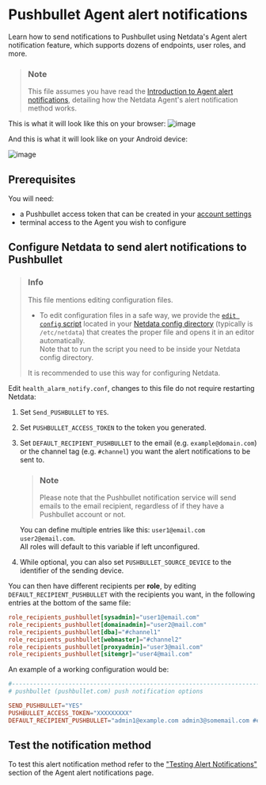 # Pushbullet Agent alert notifications

Learn how to send notifications to Pushbullet using Netdata's Agent alert notification feature, which supports dozens of endpoints, user roles, and more.

> ### Note
>
> This file assumes you have read the [Introduction to Agent alert notifications](https://github.com/netdata/netdata/blob/master/health/notifications/README.md), detailing how the Netdata Agent's alert notification method works.

This is what it will look like this on your browser:
![image](https://cloud.githubusercontent.com/assets/4300670/19109636/278b1c0c-8aee-11e6-8a09-7fc94fdbfec8.png)

And this is what it will look like on your Android device:

![image](https://cloud.githubusercontent.com/assets/4300670/19109635/278a1dde-8aee-11e6-9984-0bc87a13312d.png)

## Prerequisites

You will need:

- a Pushbullet access token that can be created in your [account settings](https://www.pushbullet.com/#settings/account)
- terminal access to the Agent you wish to configure

## Configure Netdata to send alert notifications to Pushbullet

> ### Info
>
> This file mentions editing configuration files.  
>
> - To edit configuration files in a safe way, we provide the [`edit config` script](https://github.com/netdata/netdata/blob/master/docs/configure/nodes.md#use-edit-config-to-edit-configuration-files) located in your [Netdata config directory](https://github.com/netdata/netdata/blob/master/docs/configure/nodes.md#the-netdata-config-directory) (typically is `/etc/netdata`) that creates the proper file and opens it in an editor automatically.  
> Note that to run the script you need to be inside your Netdata config directory.
>
> It is recommended to use this way for configuring Netdata.

Edit `health_alarm_notify.conf`, changes to this file do not require restarting Netdata:

1. Set `Send_PUSHBULLET` to `YES`.
2. Set `PUSHBULLET_ACCESS_TOKEN` to the token you generated.
3. Set `DEFAULT_RECIPIENT_PUSHBULLET` to the email (e.g. `example@domain.com`) or the channel tag (e.g. `#channel`) you want the alert notifications to be sent to.  

   > ### Note
   >
   > Please note that the Pushbullet notification service will send emails to the email recipient, regardless of if they have a Pushbullet account or not.

   You can define multiple entries like this: `user1@email.com user2@email.com`.  
   All roles will default to this variable if left unconfigured.
4. While optional, you can also set `PUSHBULLET_SOURCE_DEVICE` to the identifier of the sending device.

You can then have different recipients per **role**, by editing `DEFAULT_RECIPIENT_PUSHBULLET` with the recipients you want, in the following entries at the bottom of the same file:

```conf
role_recipients_pushbullet[sysadmin]="user1@email.com"
role_recipients_pushbullet[domainadmin]="user2@mail.com"
role_recipients_pushbullet[dba]="#channel1"
role_recipients_pushbullet[webmaster]="#channel2"
role_recipients_pushbullet[proxyadmin]="user3@mail.com"
role_recipients_pushbullet[sitemgr]="user4@mail.com"
```

An example of a working configuration would be:

```conf
#------------------------------------------------------------------------------
# pushbullet (pushbullet.com) push notification options

SEND_PUSHBULLET="YES"
PUSHBULLET_ACCESS_TOKEN="XXXXXXXXX"
DEFAULT_RECIPIENT_PUSHBULLET="admin1@example.com admin3@somemail.com #examplechanneltag #anotherchanneltag"
```

## Test the notification method

To test this alert notification method refer to the ["Testing Alert Notifications"](https://github.com/netdata/netdata/blob/master/health/notifications/README.md#testing-alert-notifications) section of the Agent alert notifications page.
